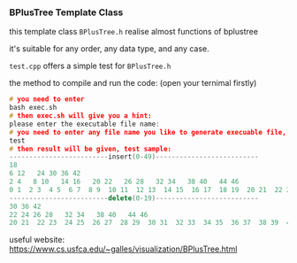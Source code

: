 ### BPlusTree Template Class

this template class `BPlusTree.h` realise almost functions of bplustree

it's suitable for any order, any data type, and any case.

`test.cpp` offers a simple test for `BPlusTree.h`

the method to compile and run the code:
(open your ternimal firstly)
~~~cpp
# you need to enter
bash exec.sh 
# then exec.sh will give you a hint:
please enter the executable file name:
# you need to enter any file name you like to generate execuable file, such as test
test
# then result will be given, test sample:
-------------------------insert(0-49)--------------------------
18   
6 12   24 30 36 42   
2 4   8 10   14 16   20 22   26 28   32 34   38 40   44 46   
0 1  2 3  4 5  6 7  8 9  10 11  12 13  14 15  16 17  18 19  20 21  22 23  24 25  26 27  28 29  30 31  32 33  34 35  36 37  38 39  40 41  42 43  44 45  46 47 48 49  
-------------------------delete(0-19)--------------------------
30 36 42   
22 24 26 28   32 34   38 40   44 46   
20 21  22 23  24 25  26 27  28 29  30 31  32 33  34 35  36 37  38 39  40 41  42 43  44 45  46 47 48 49 
~~~

useful website: https://www.cs.usfca.edu/~galles/visualization/BPlusTree.html
